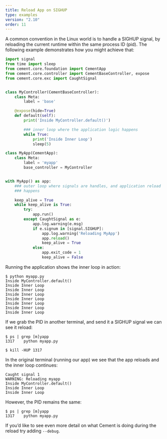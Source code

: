 ```yaml
---
title: Reload App on SIGHUP
type: examples
version: "2.10"
order: 11
---
```


A common convention in the Linux world is to handle a SIGHUP signal, by reloading the current runtime within the same process ID (pid). The following example demonstrates how you might achieve that:

```python
import signal
from time import sleep
from cement.core.foundation import CementApp
from cement.core.controller import CementBaseController, expose
from cement.core.exc import CaughtSignal


class MyController(CementBaseController):
    class Meta:
        label = 'base'

    @expose(hide=True)
    def default(self):
        print('Inside MyController.default()')

        ### inner loop where the application logic happens
        while True:
            print('Inside Inner Loop')
            sleep(5)

class MyApp(CementApp):
    class Meta:
        label = 'myapp'
        base_controller = MyController


with MyApp() as app:
    ### outer loop where signals are handles, and application reload
    ### happens

    keep_alive = True
    while keep_alive is True:
        try:
            app.run()
        except CaughtSignal as e:
            app.log.warning(e.msg)
            if e.signum in [signal.SIGHUP]:
                app.log.warning('Reloading MyApp')
                app.reload()
                keep_alive = True
            else:
                app.exit_code = 1
                keep_alive = False
```

Running the application shows the inner loop in action:

```
$ python myapp.py
Inside MyController.default()
Inside Inner Loop
Inside Inner Loop
Inside Inner Loop
Inside Inner Loop
Inside Inner Loop
Inside Inner Loop
Inside Inner Loop
```


If we grab the PID in another terminal, and send it a SIGHUP signal we can see it reload:

```
$ ps | grep [m]yapp
1317    python myapp.py

$ kill -HUP 1317
```

In the original terminal (running our app) we see that the app reloads and the inner loop continues:

```
Caught signal 1
WARNING: Reloading myapp
Inside MyController.default()
Inside Inner Loop
Inside Inner Loop
```

However, the PID remains the same:

```
$ ps | grep [m]yapp
1317    python myapp.py
```

If you’d like to see even more detail on what Cement is doing during the reload try adding `--debug`.
